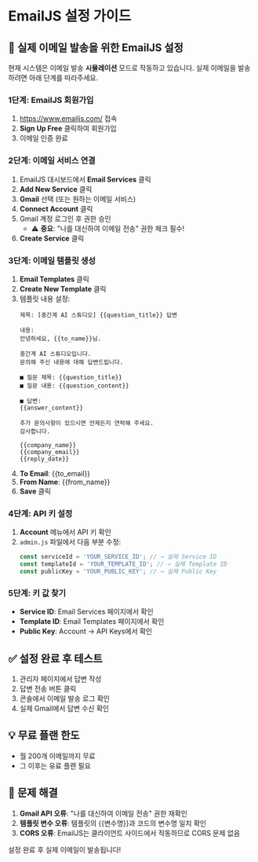 # EmailJS 설정 가이드

## 📧 실제 이메일 발송을 위한 EmailJS 설정

현재 시스템은 이메일 발송 **시뮬레이션** 모드로 작동하고 있습니다.
실제 이메일을 발송하려면 아래 단계를 따라주세요.

### 1단계: EmailJS 회원가입
1. https://www.emailjs.com/ 접속
2. **Sign Up Free** 클릭하여 회원가입
3. 이메일 인증 완료

### 2단계: 이메일 서비스 연결
1. EmailJS 대시보드에서 **Email Services** 클릭
2. **Add New Service** 클릭
3. **Gmail** 선택 (또는 원하는 이메일 서비스)
4. **Connect Account** 클릭
5. Gmail 계정 로그인 후 권한 승인
   - ⚠️ **중요**: "나를 대신하여 이메일 전송" 권한 체크 필수!
6. **Create Service** 클릭

### 3단계: 이메일 템플릿 생성
1. **Email Templates** 클릭
2. **Create New Template** 클릭
3. 템플릿 내용 설정:
   ```
   제목: [중간계 AI 스튜디오] {{question_title}} 답변
   
   내용:
   안녕하세요, {{to_name}}님.
   
   중간계 AI 스튜디오입니다.
   문의해 주신 내용에 대해 답변드립니다.
   
   ■ 질문 제목: {{question_title}}
   ■ 질문 내용: {{question_content}}
   
   ■ 답변:
   {{answer_content}}
   
   추가 문의사항이 있으시면 언제든지 연락해 주세요.
   감사합니다.
   
   {{company_name}}
   {{company_email}}
   {{reply_date}}
   ```
4. **To Email**: {{to_email}}
5. **From Name**: {{from_name}}
6. **Save** 클릭

### 4단계: API 키 설정
1. **Account** 메뉴에서 API 키 확인
2. `admin.js` 파일에서 다음 부분 수정:
   ```javascript
   const serviceId = 'YOUR_SERVICE_ID'; // → 실제 Service ID
   const templateId = 'YOUR_TEMPLATE_ID'; // → 실제 Template ID  
   const publicKey = 'YOUR_PUBLIC_KEY'; // → 실제 Public Key
   ```

### 5단계: 키 값 찾기
- **Service ID**: Email Services 페이지에서 확인
- **Template ID**: Email Templates 페이지에서 확인  
- **Public Key**: Account → API Keys에서 확인

## ✅ 설정 완료 후 테스트
1. 관리자 페이지에서 답변 작성
2. 답변 전송 버튼 클릭
3. 콘솔에서 이메일 발송 로그 확인
4. 실제 Gmail에서 답변 수신 확인

## 💡 무료 플랜 한도
- 월 200개 이메일까지 무료
- 그 이후는 유료 플랜 필요

## 🔧 문제 해결
1. **Gmail API 오류**: "나를 대신하여 이메일 전송" 권한 재확인
2. **템플릿 변수 오류**: 템플릿의 {{변수명}}과 코드의 변수명 일치 확인
3. **CORS 오류**: EmailJS는 클라이언트 사이드에서 작동하므로 CORS 문제 없음

설정 완료 후 실제 이메일이 발송됩니다! 